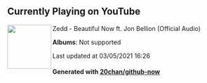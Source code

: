 ## Currently Playing on YouTube

[<img align="left" width="100" src="">](https://www.youtube.com/channel/UCPNokRZ9hacjIQ3IQL6HNUQ)

Zedd - Beautiful Now ft. Jon Bellion (Official Audio)

**Albums**: Not supported

Last updated at 03/05/2021 16:26

#### Generated with [20chan/github-now](https://github.com/20chan/github-now)


<!--
**20chan/20chan** is a ✨ _special_ ✨ repository because its `README.md` (this file) appears on your GitHub profile.

Here are some ideas to get you started:

- 🔭 I’m currently working on ...
- 🌱 I’m currently learning ...
- 👯 I’m looking to collaborate on ...
- 🤔 I’m looking for help with ...
- 💬 Ask me about ...
- 📫 How to reach me: ...
- 😄 Pronouns: ...
- ⚡ Fun fact: ...
-->
